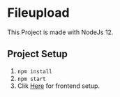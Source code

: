 # Fileupload
This Project is made with NodeJs 12.

## Project Setup

1) `npm install`
2) `npm start`
3) Clik [Here](https://github.com/coderman401/resumable-file-upload/tree/master/frontend) for frontend setup.

